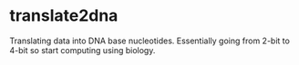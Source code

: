 # translate2dna
Translating data into DNA base nucleotides. Essentially going from 2-bit to 4-bit so start computing using biology.
